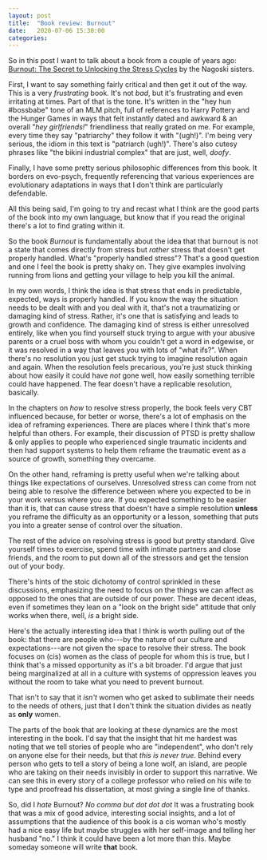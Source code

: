 ```yaml
---
layout: post
title:  "Book review: Burnout"
date:   2020-07-06 15:30:00
categories:
---
```


So in this post I want to talk about a book from a couple of years ago: [Burnout: The Secret to Unlocking the Stress Cycles](https://www.penguinrandomhouse.com/books/592377/burnout-by-emily-nagoski-phd-and-amelia-nagoski-dma/) by the Nagoski sisters.

First, I want to say something fairly critical and then get it out of the way. This is a very *frustrating* book. It's not *bad*, but it's frustrating and even irritating at times. Part of that is the tone. It's written in the "hey hun #bossbabe" tone of an MLM pitch, full of references to Harry Pottery and the Hunger Games in ways that felt instantly dated and awkward & an overall "*hey girlfriends!*" friendliness that really grated on me. For example, every time they say "patriarchy" they follow it with "(ugh!)". I'm being very serious, the idiom in this text is "patriarch (ugh!)". There's also cutesy phrases like "the bikini industrial complex" that are just, well, *doofy*.

Finally, I have some pretty serious philosophic differences from this book. It borders on evo-psych, frequently referencing that various experiences are evolutionary adaptations in ways that I don't think are particularly defendable.

All this being said, I'm going to try and recast what I think are the good parts of the book into my own language, but know that if you read the original there's a lot to find grating within it.

So the book *Burnout* is fundamentally about the idea that that burnout is not a state that comes directly from stress but *rather* stress that doesn't get properly handled. What's "properly handled stress"? That's a good question and one I feel the book is pretty shaky on. They give examples involving running from lions and getting your village to help you kill the animal.

In my own words, I think the idea is that stress that ends in predictable, expected, ways is properly handled. If you know the way the situation needs to be dealt with and you deal with it, that's not a traumatizing or damaging kind of stress. Rather, it's one that is satisfying and leads to growth and confidence. The damaging kind of stress is either unresolved entirely, like when you find yourself stuck trying to argue with your abusive parents or a cruel boss with whom you couldn't get a word in edgewise, or it was resolved in a way that leaves you with lots of "what ifs?". When there's no resolution you just get stuck trying to imagine resolution again and again. When the resolution feels precarious, you're just stuck thinking about how easily it could have *not* gone well, how easily something terrible could have happened. The fear doesn't have a replicable resolution, basically.

In the chapters on *how* to resolve stress properly, the book feels very CBT influenced because, for better or worse, there's a lot of emphasis on the idea of reframing experiences. There are places where I think that's more helpful than others. For example, their discussion of PTSD is pretty shallow & only applies to people who experienced single traumatic incidents and then had support systems to help them reframe the traumatic event as a source of growth, something they overcame.

On the other hand, reframing is pretty useful when we're talking about things like expectations of ourselves. Unresolved stress can come from not being able to resolve the difference between where you expected to be in your work versus where you are. If you expected something to be easier than it is, that can cause stress that doesn't have a simple resolution **unless** you reframe the difficulty as an opportunity or a lesson, something that puts you into a greater sense of control over the situation.

The rest of the advice on resolving stress is good but pretty standard. Give yourself times to exercise, spend time with intimate partners and close friends, and the room to put down all of the stressors and get the tension out of your body.

There's hints of the stoic dichotomy of control sprinkled in these discussions, emphasizing the need to focus on the things we can affect as opposed to the ones that are outside of our power. These are decent ideas, even if sometimes they lean on a "look on the bright side" attitude that only works when there, well, *is* a bright side.

Here's the actually interesting idea that I think is worth pulling out of the book: that there are people who---by the nature of our culture and expectations---are not given the space to resolve their stress. The book focuses on (cis) women as the class of people for whom this is true, but I think that's a missed opportunity as it's a bit broader. I'd argue that just being marginalized at all in a culture with systems of oppression leaves you without the room to take what you need to prevent burnout.

That isn't to say that it *isn't* women who get asked to sublimate their needs to the needs of others, just that I don't think the situation divides as neatly as **only** women.

The parts of the book that are looking at these dynamics are the most interesting in the book. I'd say that the insight that hit me hardest was noting that we tell stories of people who are "independent", who don't rely on anyone else for their needs, but that *this is never true*. Behind every person who gets to tell a story of being a lone wolf, an island, are people who are taking on their needs invisibly in order to support this narrative. We can see this in every story of a college professor who relied on his wife to type and proofread his dissertation, at most giving a single line of thanks.

So, did I *hate* Burnout? *No comma but dot dot dot* It was a frustrating book that was a mix of good advice, interesting social insights, and a lot of assumptions that the audience of this book is a cis woman who's mostly had a nice easy life but maybe struggles with her self-image and telling her husband "no." I think it could have been a lot more than this. Maybe someday someone will write **that** book.
